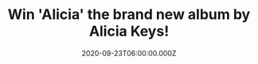 ---
campaign-uuid: "c-adf1be71-a8bc-4807-9176-e229e55f8134"
type: "Competition"
category: "Music"
date: "2020-09-23T06:00:00.000Z"
end-date: "2020-11-23T23:59:00.000Z"
disable-form: false
is_promoted: false
has_entry_page: true
title: "Win 'Alicia' the brand new album by Alicia Keys!"
competition-description: "<p>She's back and better than ever. The American singer\
  \ & songwriter Alicia Keys has just released her brand new record 'Alicia'. A seventh\
  \ studio album that plays to the singer's strengths, exuding warmth and cautious\
  \ optimism, with an emphasis on her masterful balladry.</p>\n<p>We are giving you\
  \ the chance of wining a copy of her album 'Alicia' for you to add it to your collection.\
  \ Click below and it could be yours.</p>\n"
hero-header: "Win 'Alicia' the brand new album by Alicia Keys!"
terms-confirmation: "N/A"
banner-img: "https://assets.expresslyapp.com/asset-b874c671-e22c-4acb-84bf-d24107d16dd7.jpg"
logo-left-href: "aaa.nme.com"
logo-left-image: "https://assets.expresslyapp.com/asset-b0b223bf-8036-4239-961d-329f00433446.jpg"
logo-left-title: "NME AAA"
bg-image-hero: "https://assets.expresslyapp.com/asset-4c510dde-f7fe-4ab0-b270-348de26ee963.jpg"
bg-image-first: "https://assets.expresslyapp.com/asset-81da61c9-3b03-4bce-88cf-0d86004403f9.jpg"
section1-content: "<p>Alicia's seventh album 'Alicia' was originally due in March,\
  \ but then pandemic panic intervened. Now, is finally here and we have a copy for\
  \ you. This is an album that shimmers with warmth and cautious optimism from start\
  \ to finish.</p>\n<p>Enter below for a chance to win it now.</p>\n"
entry-title: "Win 'Alicia' the brand new album by Alicia Keys!"
entry-content: "<p>Enter the draw to win  'Alicia' the brand new album by Alicia Keys\
  \ by completing the form below before 23:59 on the 23rd of November 2020.</p>\n"
has-winner: false
prize-description: "'Alicia' the brand new album by Alicia Keys!"
special-conditions: "Multiple entries are allowed up to one every day."
country-restrictions:
- "GB"
---